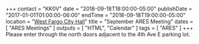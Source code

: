 +++
contact = "KK0V"
date = "2018-09-18T18:00:00-05:00"
publishDate = "2017-01-01T01:00:00-06:00"
endTime = "2018-09-18T19:00:00-05:00"
location = "[West Fargo City Hall](/places/west-fargo-city-hall/)"
title = "September ARES Meeting"
dates = [ "ARES Meetings" ]
outputs = [ "HTML", "Calendar" ]
tags = [ "ARES" ]
+++
Please enter through the north
doors adjacent to the 4th Ave E parking lot.

